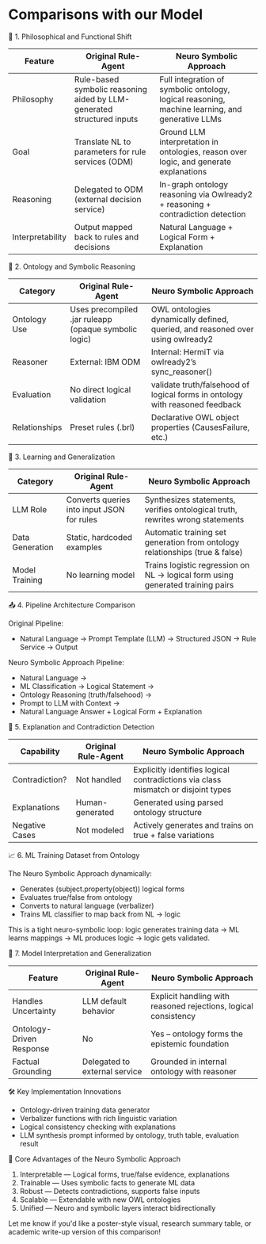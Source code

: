 
# Comparisons with our Model
🧠 1. Philosophical and Functional Shift

Feature | Original Rule-Agent | Neuro Symbolic Approach
--- | --- | ---
Philosophy | Rule-based symbolic reasoning aided by LLM-generated structured inputs | Full integration of symbolic ontology, logical reasoning, machine learning, and generative LLMs
Goal | Translate NL to parameters for rule services (ODM) | Ground LLM interpretation in ontologies, reason over logic, and generate explanations
Reasoning | Delegated to ODM (external decision service) | In-graph ontology reasoning via Owlready2 + reasoning + contradiction detection
Interpretability | Output mapped back to rules and decisions | Natural Language + Logical Form + Explanation

🧩 2. Ontology and Symbolic Reasoning

Category | Original Rule-Agent | Neuro Symbolic Approach
--- | --- | ---
Ontology Use | Uses precompiled .jar ruleapp (opaque symbolic logic) | OWL ontologies dynamically defined, queried, and reasoned over using owlready2
Reasoner | External: IBM ODM | Internal: HermiT via owlready2’s sync_reasoner()
Evaluation | No direct logical validation | validate truth/falsehood of logical forms in ontology with reasoned feedback
Relationships | Preset rules (.brl) | Declarative OWL object properties (CausesFailure, etc.)

🧬 3. Learning and Generalization

Category | Original Rule-Agent | Neuro Symbolic Approach
--- | --- | ---
LLM Role | Converts queries into input JSON for rules | Synthesizes statements, verifies ontological truth, rewrites wrong statements
Data Generation | Static, hardcoded examples | Automatic training set generation from ontology relationships (true & false)
Model Training | No learning model | Trains logistic regression on NL → logical form using generated training pairs

📤 4. Pipeline Architecture Comparison

Original Pipeline:

- Natural Language → Prompt Template (LLM) → Structured JSON → Rule Service → Output

Neuro Symbolic Approach Pipeline:

- Natural Language →
- ML Classification → Logical Statement →
- Ontology Reasoning (truth/falsehood) →
- Prompt to LLM with Context →
- Natural Language Answer + Logical Form + Explanation

🧪 5. Explanation and Contradiction Detection

Capability | Original Rule-Agent | Neuro Symbolic Approach
--- | --- | ---
Contradiction? | Not handled | Explicitly identifies logical contradictions via class mismatch or disjoint types
Explanations | Human-generated | Generated using parsed ontology structure
Negative Cases | Not modeled | Actively generates and trains on true + false variations

📈 6. ML Training Dataset from Ontology

The Neuro Symbolic Approach dynamically:

- Generates (subject.property(object)) logical forms
- Evaluates true/false from ontology
- Converts to natural language (verbalizer)
- Trains ML classifier to map back from NL → logic

This is a tight neuro-symbolic loop: logic generates training data → ML learns mappings → ML produces logic → logic gets validated.

🧠 7. Model Interpretation and Generalization

Feature | Original Rule-Agent | Neuro Symbolic Approach
--- | --- | ---
Handles Uncertainty | LLM default behavior | Explicit handling with reasoned rejections, logical consistency
Ontology-Driven Response | No | Yes – ontology forms the epistemic foundation
Factual Grounding | Delegated to external service | Grounded in internal ontology with reasoner

🛠 Key Implementation Innovations

- Ontology-driven training data generator
- Verbalizer functions with rich linguistic variation
- Logical consistency checking with explanations
- LLM synthesis prompt informed by ontology, truth table, evaluation result

🧩 Core Advantages of the Neuro Symbolic Approach

1. Interpretable — Logical forms, true/false evidence, explanations  
2. Trainable — Uses symbolic facts to generate ML data  
3. Robust — Detects contradictions, supports false inputs  
4. Scalable — Extendable with new OWL ontologies  
5. Unified — Neuro and symbolic layers interact bidirectionally  

Let me know if you'd like a poster-style visual, research summary table, or academic write-up version of this comparison!